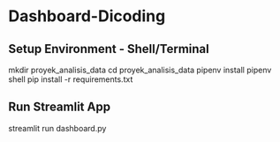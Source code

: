 # Dashboard-Dicoding

## Setup Environment - Shell/Terminal
mkdir proyek_analisis_data
cd proyek_analisis_data
pipenv install
pipenv shell
pip install -r requirements.txt

## Run Streamlit App
streamlit run dashboard.py
